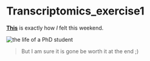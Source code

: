# Transcriptomics_exercise1

**[This](https://www.reatch.ch/sites/default/files/styles/srsly-article/public/field/image/phd021717s.gif?itok=QHrtZZwB)** is exactly how _I_ felt this weekend. 

![the life of a PhD student](https://www.reatch.ch/sites/default/files/styles/srsly-article/public/field/image/phd021717s.gif?itok=QHrtZZwB)

>But I am sure it is gone be worth it at the end ;)



